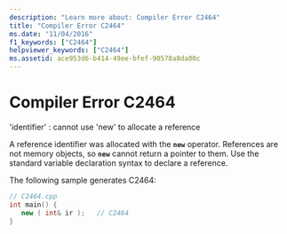 ```yaml
---
description: "Learn more about: Compiler Error C2464"
title: "Compiler Error C2464"
ms.date: "11/04/2016"
f1_keywords: ["C2464"]
helpviewer_keywords: ["C2464"]
ms.assetid: ace953d6-b414-49ee-bfef-90578a8da00c
---
```

# Compiler Error C2464

'identifier' : cannot use 'new' to allocate a reference

A reference identifier was allocated with the **`new`** operator. References are not memory objects, so **`new`** cannot return a pointer to them. Use the standard variable declaration syntax to declare a reference.

The following sample generates C2464:

```cpp
// C2464.cpp
int main() {
   new ( int& ir );   // C2464
}
```
